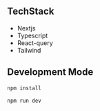 ## TechStack

- Nextjs
- Typescript
- React-query
- Tailwind

## Development Mode

```bash
npm install

npm run dev
```